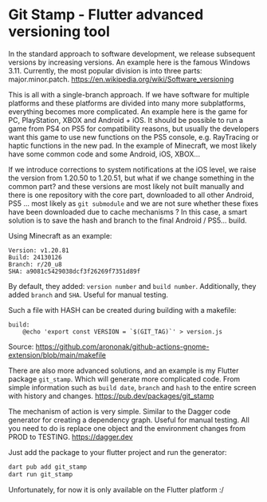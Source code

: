 # Git Stamp - Flutter advanced versioning tool

In the standard approach to software development, we release subsequent versions by increasing versions.
An example here is the famous Windows 3.11.
Currently, the most popular division is into three parts: major.minor.patch.
https://en.wikipedia.org/wiki/Software_versioning

This is all with a single-branch approach.
If we have software for multiple platforms and these platforms are divided into many more subplatforms, everything becomes more complicated.
An example here is the game for PC, PlayStation, XBOX and Android + iOS.
It should be possible to run a game from PS4 on PS5 for compatibility reasons, but usually the developers want this game to use new functions on the PS5 console, e.g. RayTracing or haptic functions in the new pad.
In the example of Minecraft, we most likely have some common code and some Android, iOS, XBOX...

If we introduce corrections to system notifications at the iOS level, we raise the version from 1.20.50 to 1.20.51, but what if we change something in the common part? and these versions are most likely not built manually and there is one repository with the core part, downloaded to all other Android, PS5 ... most likely as ```git submodule``` and we are not sure whether these fixes have been downloaded due to cache mechanisms ?
In this case, a smart solution is to save the hash and branch to the final Android / PS5... build.

Using Minecraft as an example:
```
Version: v1.20.81
Build: 24130126
Branch: r/20_u8
SHA: a9081c5429038dcf3f26269f7351d89f
```

By default, they added: `version number` and `build number`. Additionally, they added `branch` and `SHA`. Useful for manual testing.

Such a file with HASH can be created during building with a makefile:
```
build:
	@echo 'export const VERSION = `$(GIT_TAG)`' > version.js
```

Source:
https://github.com/arononak/github-actions-gnome-extension/blob/main/makefile

There are also more advanced solutions, and an example is my Flutter package `git_stamp`.
Which will generate more complicated code.
From simple information such as `build date`, `branch` and `hash` to the entire screen with history and changes.
https://pub.dev/packages/git_stamp

The mechanism of action is very simple. Similar to the Dagger code generator for creating a dependency graph. Useful for manual testing. All you need to do is replace one object and the environment changes from PROD to TESTING.
https://dagger.dev

Just add the package to your flutter project and run the generator:
```dart
dart pub add git_stamp
dart run git_stamp
```

Unfortunately, for now it is only available on the Flutter platform :/
